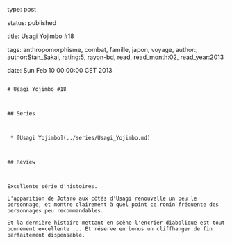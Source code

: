 type: post
status: published
title: Usagi Yojimbo #18
tags:  anthropomorphisme,  combat,  famille,  japon,  voyage, author:, author:Stan_Sakai, rating:5, rayon-bd, read, read_month:02, read_year:2013
date: Sun Feb 10 00:00:00 CET 2013
~~~~~~
# Usagi Yojimbo #18

## Series

 * [Usagi Yojimbo](../series/Usagi_Yojimbo.md)

## Review

Excellente série d'histoires.  
L'apparition de Jotaro aux côtés d'Usagi renouvelle un peu le personnage, et montre clairement à quel point ce ronin fréquente des personnages peu recommandables.  
Et la dernière histoire mettant en scène l'encrier diabolique est tout bonnement excellente ... Et réserve en bonus un cliffhanger de fin parfaitement dispensable.